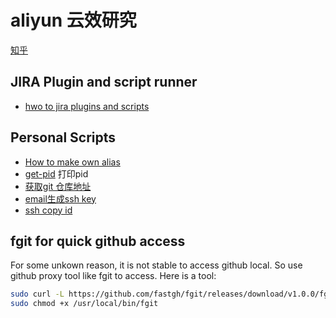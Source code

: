 # aliyun 云效研究


[知乎](https://www.zhihu.com/column/c_1413467947632984064)



## JIRA Plugin and script runner

- [hwo to jira plugins and scripts](docs/productivity/jira/jira-resources.md)

## Personal Scripts

- [How to make own alias](qa-dotfiles/alias/slides.md)
- [get-pid](script/get_pid) 打印pid
- [获取git 仓库地址](script/gurl)
- [email生成ssh key](script/ssh_email_gen.sh)
- [ssh copy id](script/ssh_copy_id.sh)

## fgit for quick github access

For some unkown reason, it is not stable to access github local. So use github proxy tool like fgit to access.
Here is a tool:

```sh
sudo curl -L https://github.com/fastgh/fgit/releases/download/v1.0.0/fgit.darwin -o /usr/local/bin/fgit
sudo chmod +x /usr/local/bin/fgit
```
